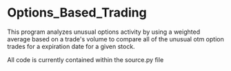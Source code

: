 # Options_Based_Trading
This program analyzes unusual options activity by using a weighted average based on a trade's volume to compare all of the unusual otm option trades for a expiration date for a given stock.

All code is currently contained within the source.py file
